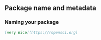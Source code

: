 ## Package name and metadata

### Naming your package

```markdown
[very nice](https://ropensci.org)
```
